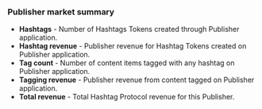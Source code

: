 ### Publisher market summary

- **Hashtags** - Number of Hashtags Tokens created through Publisher application.
- **Hashtag revenue** - Publisher revenue for Hashtag Tokens created on Publisher application.
- **Tag count** - Number of content items tagged with any hashtag on Publisher application.
- **Tagging revenue** - Publisher revenue from content tagged on Publisher application.
- **Total revenue** - Total Hashtag Protocol revenue for this Publisher.
